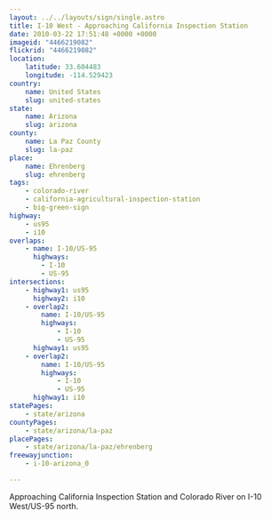 ```yaml
---
layout: ../../layouts/sign/single.astro
title: I-10 West - Approaching California Inspection Station
date: 2010-03-22 17:51:48 +0000 +0000
imageid: "4466219082"
flickrid: "4466219082"
location:
    latitude: 33.604483
    longitude: -114.529423
country:
    name: United States
    slug: united-states
state:
    name: Arizona
    slug: arizona
county:
    name: La Paz County
    slug: la-paz
place:
    name: Ehrenberg
    slug: ehrenberg
tags:
    - colorado-river
    - california-agricultural-inspection-station
    - big-green-sign
highway:
    - us95
    - i10
overlaps:
    - name: I-10/US-95
      highways:
        - I-10
        - US-95
intersections:
    - highway1: us95
      highway2: i10
    - overlap2:
        name: I-10/US-95
        highways:
            - I-10
            - US-95
      highway1: us95
    - overlap2:
        name: I-10/US-95
        highways:
            - I-10
            - US-95
      highway1: i10
statePages:
    - state/arizona
countyPages:
    - state/arizona/la-paz
placePages:
    - state/arizona/la-paz/ehrenberg
freewayjunction:
    - i-10-arizona_0

---
```

Approaching California Inspection Station and Colorado River on I-10 West/US-95 north.